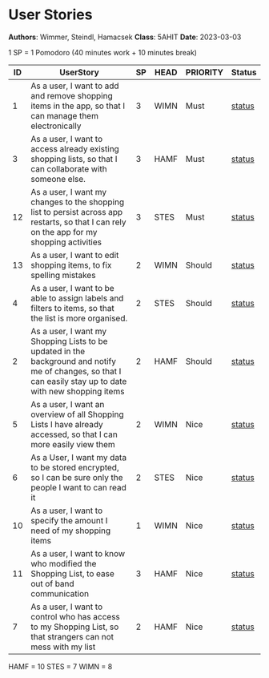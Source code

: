# User Stories

**Authors**: Wimmer, Steindl, Hamacsek
**Class**: 5AHIT
**Date**: 2023-03-03

1 SP = 1 Pomodoro (40 minutes work + 10 minutes break)

| ID   | UserStory                                                    | SP   | HEAD | PRIORITY | Status                                                       |
| ---- | ------------------------------------------------------------ | ---- | ---- | -------- | ------------------------------------------------------------ |
| 1    | As a user, I want to add and remove shopping items in the app, so that I can manage them electronically | 3    | WIMN | Must     | [status](https://github.com/TGM-HIT/syt5-gek1051-mobile-application-shopilist/issues/5) |
| 3    | As a user, I want to access already existing shopping lists, so that I can collaborate with someone else. | 3    | HAMF | Must     | [status](https://github.com/TGM-HIT/syt5-gek1051-mobile-application-shopilist/issues/3) |
| 12   | As a user, I want my changes to the shopping list to persist across app restarts, so that I can rely on the app for my shopping activities | 3    | STES | Must     | [status](https://github.com/TGM-HIT/syt5-gek1051-mobile-application-shopilist/issues/12) |
| 13   | As a user, I want to edit shopping items, to fix spelling mistakes | 2    | WIMN | Should     | [status](https://github.com/TGM-HIT/syt5-gek1051-mobile-application-shopilist/issues/13) |
| 4    | As a user, I want to be able to assign labels and filters to items, so that the list is more organised. | 2    | STES | Should   | [status](https://github.com/TGM-HIT/syt5-gek1051-mobile-application-shopilist/issues/4) |
| 2    | As a user, I want my Shopping Lists to be updated in the background and notify me of changes, so that I can easily stay up to date with new shopping items | 2    | HAMF | Should     | [status](https://github.com/TGM-HIT/syt5-gek1051-mobile-application-shopilist/issues/2) |
| 5    | As a user, I want an overview of all Shopping Lists I have already accessed, so that I can more easily view them | 2    | WIMN | Nice   | [status](https://github.com/TGM-HIT/syt5-gek1051-mobile-application-shopilist/issues/5) |
| 6    | As a User, I want my data to be stored encrypted, so I can be sure only the people I want to can read it | 2    | STES | Nice     | [status](https://github.com/TGM-HIT/syt5-gek1051-mobile-application-shopilist/issues/6) |
| 10   | As a user, I want to specify the amount I need of my shopping items | 1    | WIMN | Nice     | [status](https://github.com/TGM-HIT/syt5-gek1051-mobile-application-shopilist/issues/10) |
| 11   | As a user, I want to know who modified the Shopping List, to ease out of band communication | 3    | HAMF | Nice     | [status](https://github.com/TGM-HIT/syt5-gek1051-mobile-application-shopilist/issues/11) |
| 7    | As a user, I want to control who has access to my Shopping List, so that strangers can not mess with my list | 2    | HAMF | Nice   | [status](https://github.com/TGM-HIT/syt5-gek1051-mobile-application-shopilist/issues/7) |


HAMF = 10
STES = 7
WIMN = 8
